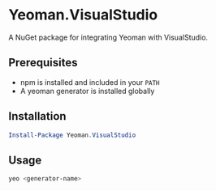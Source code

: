 # Yeoman.VisualStudio
A NuGet package for integrating Yeoman with VisualStudio.

## Prerequisites
- npm is installed and included in your `PATH`
- A yeoman generator is installed globally

## Installation
```powershell
Install-Package Yeoman.VisualStudio
```

## Usage 
```powershell
yeo <generator-name>
```


